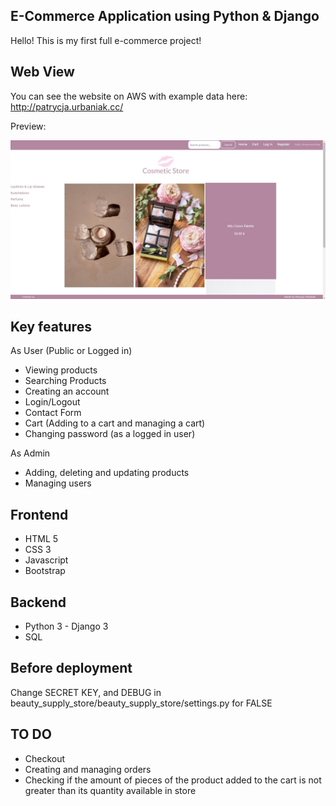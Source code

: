 ## E-Commerce Application using Python & Django
Hello! This is my first full e-commerce project!

## Web View
You can see the website on AWS with example data here: 
http://patrycja.urbaniak.cc/

Preview:

![](images/preview.jpg)


## Key features
As User (Public or Logged in)
- Viewing products
- Searching Products
- Creating an account
- Login/Logout
- Contact Form
- Cart (Adding to a cart and managing a cart)
- Changing password (as a logged in user)

As Admin
- Adding, deleting and updating products
- Managing users


## Frontend
- HTML 5
- CSS 3
- Javascript
- Bootstrap

## Backend
- Python 3 - Django 3
- SQL

## Before deployment
Change SECRET KEY, and DEBUG in beauty_supply_store/beauty_supply_store/settings.py for FALSE


## TO DO
- Checkout
- Creating and managing orders
- Checking if the amount of pieces of the product added to the cart is not greater than its quantity available in store
